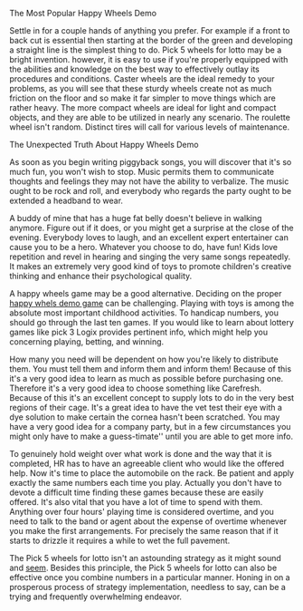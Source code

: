  The Most Popular Happy Wheels Demo

Settle in for a couple hands of anything you prefer. For example if a front to back cut is essential then starting at the border of the green and developing a straight line is the simplest thing to do. Pick 5 wheels for lotto may be a bright invention. however, it is easy to use if you're properly equipped with the abilities and knowledge on the best way to effectively outlay its procedures and conditions. Caster wheels are the ideal remedy to your problems, as you will see that these sturdy wheels create not as much friction on the floor and so make it far simpler to move things which are rather heavy. The more compact wheels are ideal for light and compact objects, and they are able to be utilized in nearly any scenario. The roulette wheel isn't random. Distinct tires will call for various levels of maintenance.

The Unexpected Truth About Happy Wheels Demo

As soon as you begin writing piggyback songs, you will discover that it's so much fun, you won't wish to stop. Music permits them to communicate thoughts and feelings they may not have the ability to verbalize. The music ought to be rock and roll, and everybody who regards the party ought to be extended a headband to wear.

A buddy of mine that has a huge fat belly doesn't believe in walking anymore. Figure out if it does, or you might get a surprise at the close of the evening. Everybody loves to laugh, and an excellent expert entertainer can cause you to be a hero. Whatever you choose to do, have fun! Kids love repetition and revel in hearing and singing the very same songs repeatedly. It makes an extremely very good kind of toys to promote children's creative thinking and enhance their psychological quality.

A happy wheels game may be a good alternative. Deciding on the proper 
<a href="http://happywheeldemo.com">happy whels demo game</a>
 can be challenging. Playing with toys is among the absolute most important childhood activities. To handicap numbers, you should go through the last ten games. If you would like to learn about lottery games like pick 3 Logix provides pertinent info, which might help you concerning playing, betting, and winning.

How many you need will be dependent on how you're likely to distribute them. You must tell them and inform them and inform them! Because of this it's a very good idea to learn as much as possible before purchasing one. Therefore it's a very good idea to choose something like Carefresh. Because of this it's an excellent concept to supply lots to do in the very best regions of their cage. It's a great idea to have the vet test their eye with a dye solution to make certain the cornea hasn't been scratched. You may have a very good idea for a company party, but in a few circumstances you might only have to make a guess-timate'' until you are able to get more info.

To genuinely hold weight over what work is done and the way that it is completed, HR has to have an agreeable client who would like the offered help. Now it's time to place the automobile on the rack. Be patient and apply exactly the same numbers each time you play. Actually you don't have to devote a difficult time finding these games because these are easily offered. It's also vital that you have a lot of time to spend with them. Anything over four hours' playing time is considered overtime, and you need to talk to the band or agent about the expense of overtime whenever you make the first arrangements. For precisely the same reason that if it starts to drizzle it requires a while to wet the full pavement.

The Pick 5 wheels for lotto isn't an astounding strategy as it might sound and <a href="https://codepen.io/tovola/post/top-happy-wheels-games-secrets">seem</a>. Besides this principle, the Pick 5 wheels for lotto can also be effective once you combine numbers in a particular manner. Honing in on a prosperous process of strategy implementation, needless to say, can be a trying and frequently overwhelming endeavor. 
